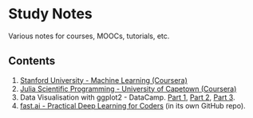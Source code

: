 # Study Notes

Various notes for courses, MOOCs, tutorials, etc.

## Contents

1. [Stanford University - Machine Learning (Coursera)](./coursera-stanford-ml)
2. [Julia Scientific Programming - University of Capetown (Coursera)](https://github.com/bevankoopman/learn-julia)
3. Data Visualisation with ggplot2 - DataCamp. [Part 1](https://www.datacamp.com/courses/data-visualization-with-ggplot2-1), [Part 2](https://www.datacamp.com/courses/data-visualization-with-ggplot2-3), [Part 3](https://www.datacamp.com/courses/data-visualization-with-ggplot2-part-3).
4. [fast.ai - Practical Deep Learning for Coders](https://github.com/bevankoopman/fastai) (in its own GitHub repo).